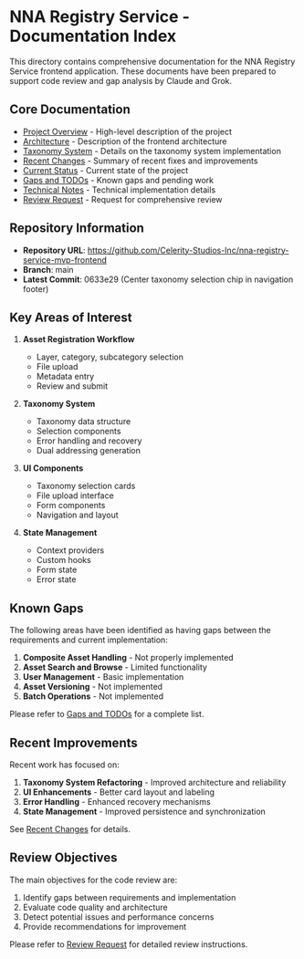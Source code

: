 # NNA Registry Service - Documentation Index

This directory contains comprehensive documentation for the NNA Registry Service frontend application. These documents have been prepared to support code review and gap analysis by Claude and Grok.

## Core Documentation

- [Project Overview](./PROJECT_OVERVIEW.md) - High-level description of the project
- [Architecture](./ARCHITECTURE.md) - Description of the frontend architecture
- [Taxonomy System](./TAXONOMY_SYSTEM.md) - Details on the taxonomy system implementation
- [Recent Changes](./RECENT_CHANGES.md) - Summary of recent fixes and improvements
- [Current Status](./CURRENT_STATUS.md) - Current state of the project
- [Gaps and TODOs](./GAPS_AND_TODOS.md) - Known gaps and pending work
- [Technical Notes](./TECHNICAL_NOTES.md) - Technical implementation details
- [Review Request](./REVIEW_REQUEST.md) - Request for comprehensive review

## Repository Information

- **Repository URL**: https://github.com/Celerity-Studios-Inc/nna-registry-service-mvp-frontend
- **Branch**: main
- **Latest Commit**: 0633e29 (Center taxonomy selection chip in navigation footer)

## Key Areas of Interest

1. **Asset Registration Workflow**
   - Layer, category, subcategory selection
   - File upload
   - Metadata entry
   - Review and submit

2. **Taxonomy System**
   - Taxonomy data structure
   - Selection components
   - Error handling and recovery
   - Dual addressing generation

3. **UI Components**
   - Taxonomy selection cards
   - File upload interface
   - Form components
   - Navigation and layout

4. **State Management**
   - Context providers
   - Custom hooks
   - Form state
   - Error state

## Known Gaps

The following areas have been identified as having gaps between the requirements and current implementation:

1. **Composite Asset Handling** - Not properly implemented
2. **Asset Search and Browse** - Limited functionality
3. **User Management** - Basic implementation
4. **Asset Versioning** - Not implemented
5. **Batch Operations** - Not implemented

Please refer to [Gaps and TODOs](./GAPS_AND_TODOS.md) for a complete list.

## Recent Improvements

Recent work has focused on:

1. **Taxonomy System Refactoring** - Improved architecture and reliability
2. **UI Enhancements** - Better card layout and labeling
3. **Error Handling** - Enhanced recovery mechanisms
4. **State Management** - Improved persistence and synchronization

See [Recent Changes](./RECENT_CHANGES.md) for details.

## Review Objectives

The main objectives for the code review are:

1. Identify gaps between requirements and implementation
2. Evaluate code quality and architecture
3. Detect potential issues and performance concerns
4. Provide recommendations for improvement

Please refer to [Review Request](./REVIEW_REQUEST.md) for detailed review instructions.